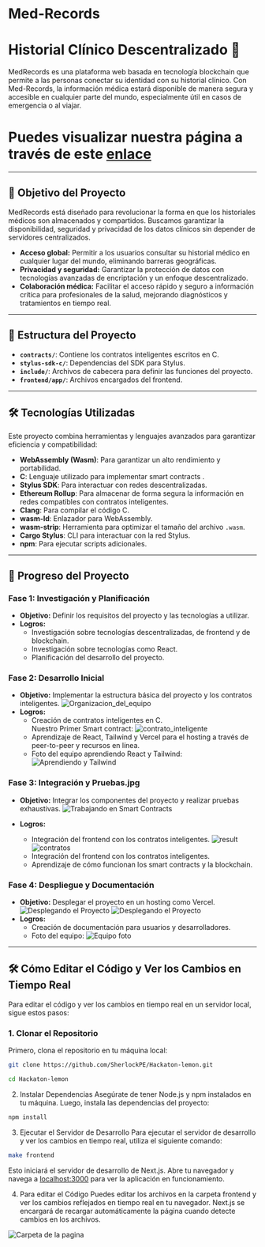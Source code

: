 # Med-Records 
# Historial Clínico Descentralizado 📌

MedRecords es una plataforma web basada en tecnología blockchain que permite a las personas conectar su identidad con su historial clínico. Con Med-Records, la información médica estará disponible de manera segura y accesible en cualquier parte del mundo, especialmente útil en casos de emergencia o al viajar.


# Puedes visualizar nuestra página a través de este [enlace](https://medrecords.vercel.app/)

---

## 🚀 Objetivo del Proyecto



MedRecords está diseñado para revolucionar la forma en que los historiales médicos son almacenados y compartidos. Buscamos garantizar la disponibilidad, seguridad y privacidad de los datos clínicos sin depender de servidores centralizados.

- **Acceso global:** Permitir a los usuarios consultar su historial médico en cualquier lugar del mundo, eliminando barreras geográficas.
- **Privacidad y seguridad:** Garantizar la protección de datos con tecnologías avanzadas de encriptación y un enfoque descentralizado.
- **Colaboración médica:** Facilitar el acceso rápido y seguro a información crítica para profesionales de la salud, mejorando diagnósticos y tratamientos en tiempo real.
---

## 📂 Estructura del Proyecto

- **`contracts/`**: Contiene los contratos inteligentes escritos en C.  
- **`stylus-sdk-c/`**: Dependencias del SDK para Stylus.  
- **`include/`**: Archivos de cabecera para definir las funciones del proyecto.  
- **`frontend/app/`**: Archivos encargados del frontend.  

---

## 🛠️ Tecnologías Utilizadas

Este proyecto combina herramientas y lenguajes avanzados para garantizar eficiencia y compatibilidad:  

- **WebAssembly (Wasm)**: Para garantizar un alto rendimiento y portabilidad.  
- **C**: Lenguaje utilizado para implementar smart contracts .  
- **Stylus SDK**: Para interactuar con redes descentralizadas.  
- **Ethereum Rollup**: Para almacenar de forma segura la información en redes
compatibles con contratos inteligentes.  
- **Clang**: Para compilar el código C.  
- **wasm-ld**: Enlazador para WebAssembly.  
- **wasm-strip**: Herramienta para optimizar el tamaño del archivo `.wasm`.  
- **Cargo Stylus**: CLI para interactuar con la red Stylus.  
- **npm**: Para ejecutar scripts adicionales.  

---
## 🚀 Progreso del Proyecto

### Fase 1: Investigación y Planificación
- **Objetivo:** Definir los requisitos del proyecto y las tecnologías a utilizar.
- **Logros:** 
  - Investigación sobre tecnologías descentralizadas, de frontend y de blockchain.
  - Investigación sobre tecnologías como React.
  - Planificación del desarrollo del proyecto.

### Fase 2: Desarrollo Inicial
- **Objetivo:** Implementar la estructura básica del proyecto y los contratos inteligentes.
    ![Organizacion_del_equipo](img/pizzarra3.jpg)
- **Logros:**
  - Creación de contratos inteligentes en C.<br>
    Nuestro Primer Smart contract:
    ![contrato_inteligente](img/primer_smart_contract.png)
  - Aprendizaje de React, Tailwind y Vercel para el hosting a través de peer-to-peer y recursos en línea.
  - Foto del equipo aprendiendo React y Tailwind:
    ![Aprendiendo y Tailwind](img/reactLearning.jpg)

### Fase 3: Integración y Pruebas.jpg
- **Objetivo:** Integrar los componentes del proyecto y realizar pruebas exhaustivas.
    ![Trabajando en Smart Contracts](img/ramas.png)

- **Logros:**
  - Integración del frontend con los contratos inteligentes.
    ![result](img/Metamask-connect.png)
    ![contratos](img/contrato2.png)
  - Integración del frontend con los contratos inteligentes.
  - Aprendizaje de cómo funcionan los smart contracts y la blockchain.

### Fase 4: Despliegue y Documentación
- **Objetivo:** Desplegar el proyecto en un hosting como Vercel.<br/>
    ![Desplegando el Proyecto](img/velcetprueba.png)
    ![Desplegando el Proyecto](img/page.png)
- **Logros:**
  - Creación de documentación para usuarios y desarrolladores.
  - Foto del equipo:
    ![Equipo foto](img/Equipo.jpg)
---


## 🛠️ Cómo Editar el Código y Ver los Cambios en Tiempo Real

Para editar el código y ver los cambios en tiempo real en un servidor local, sigue estos pasos:

### 1. Clonar el Repositorio

Primero, clona el repositorio en tu máquina local:

```bash
git clone https://github.com/SherlockPE/Hackaton-lemon.git 

cd Hackaton-lemon
```


2. Instalar Dependencias
Asegúrate de tener Node.js y npm instalados en tu máquina. Luego, instala las dependencias del proyecto:
```bash
npm install
```

3. Ejecutar el Servidor de Desarrollo
Para ejecutar el servidor de desarrollo y ver los cambios en tiempo real, utiliza el siguiente comando:

```bash
make frontend
```

Esto iniciará el servidor de desarrollo de Next.js. Abre tu navegador y navega a [localhost:3000](http://localhost:3000) para ver la aplicación en funcionamiento.

4. Para editar el Código
Puedes editar los archivos en la carpeta frontend y ver los cambios reflejados en tiempo real en tu navegador. Next.js se encargará de recargar automáticamente la página cuando detecte cambios en los archivos.

![Carpeta de la pagina](img/tree.png)

